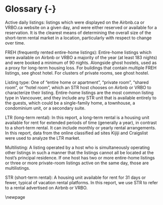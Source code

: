 # Glossary {-}

Active daily listings: listings which were displayed on the Airbnb.ca or VRBO.ca website on a given day, and were either reserved or available for a reservation. It is the clearest means of determining the overall size of the short-term rental market in a location, particularly with respect to change over time.

FREH (frequently rented entire-home listings): Entire-home listings which were available on Airbnb or VRBO a majority of the year (at least 183 nights) and were booked a minimum of 90 nights. Alongside ghost hostels, used as a proxy for long-term housing loss. For buildings that contain multiple FREH listings, see ghost hotel. For clusters of private rooms, see ghost hostel.

Listing type: One of “entire home or apartment”, “private room”, “shared room”, or “hotel room”, which an STR host chooses on Airbnb or VRBO to characterize their listing. Entire-home listings are the most common listing type in Vancouver, and they include any STR unit that is available entirely to the guests, which could be a single-family home, a townhouse, a condominium unit, or a secondary suite.

LTR (long-term rental): In this report, a long-term rental is a housing unit available for rent for extended periods of time (generally a year), in contrast to a short-term rental. It can include monthly or yearly rental arrangements. In this report, data from the online classified ad sites Kijiji and Craigslist were used to analyze the LTR market.  

Multilisting: A listing operated by a host who is simultaneously operating other listings in such a manner that the listings cannot all be located at the host’s principal residence. If one host has two or more entire-home listings or three or more private-room listings active on the same day, those are multilistings.

STR (short-term rental): A housing unit available for rent for 31 days or fewer, typical of vacation rental platforms. In this report, we use STR to refer to a rental advertised on Airbnb or VRBO.  

\newpage
